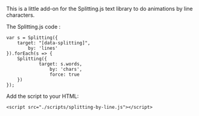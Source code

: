 

This is a little add-on for the Splitting.js text library to do animations by line characters.



The Splitting.js code :
```
var s = Splitting({
	target: "[data-splitting]",
        by: 'lines'
}).forEach(s => {
	Splitting({
        	target: s.words,
            	by: 'chars',
            	force: true
	})
});
```


Add the script to your HTML:
```
<script src="./scripts/splitting-by-line.js"></script>
```


<script>
    setTimeout(() =>{
        splittingByLine()
    },1000)
</script>



